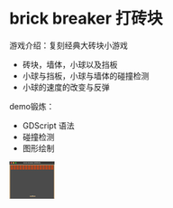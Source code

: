 # brick breaker 打砖块
游戏介绍：复刻经典大砖块小游戏
- 砖块，墙体，小球以及挡板
- 小球与挡板，小球与墙体的碰撞检测
- 小球的速度的改变与反弹

demo锻炼：
- GDScript 语法
- 碰撞检测
- 图形绘制

![brick_breaker](https://github.com/abcnull/Image-Resources/blob/master/godot-mini-games-demo/brick_breaker.gif)